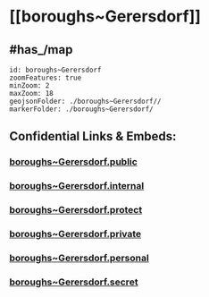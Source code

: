 # [[boroughs~Gerersdorf]] 


## #has_/map  



```leaflet
id: boroughs~Gerersdorf
zoomFeatures: true 
minZoom: 2 
maxZoom: 18
geojsonFolder: ./boroughs~Gerersdorf//
markerFolder: ./boroughs~Gerersdorf/
```




## Confidential Links & Embeds: 

### [boroughs~Gerersdorf.public](/_public/\Earth\Continent\Europe\Europe~Central\Austria\Austrias_States\Niederösterreich\counties~NÖ\St_Pölten\cities~St_Pölten\Gerersdorfboroughs~Gerersdorf.public.md) 

### [boroughs~Gerersdorf.internal](/_internal/\Earth\Continent\Europe\Europe~Central\Austria\Austrias_States\Niederösterreich\counties~NÖ\St_Pölten\cities~St_Pölten\Gerersdorfboroughs~Gerersdorf.internal.md) 

### [boroughs~Gerersdorf.protect](/_protect/\Earth\Continent\Europe\Europe~Central\Austria\Austrias_States\Niederösterreich\counties~NÖ\St_Pölten\cities~St_Pölten\Gerersdorfboroughs~Gerersdorf.protect.md) 

### [boroughs~Gerersdorf.private](/_private/\Earth\Continent\Europe\Europe~Central\Austria\Austrias_States\Niederösterreich\counties~NÖ\St_Pölten\cities~St_Pölten\Gerersdorfboroughs~Gerersdorf.private.md) 

### [boroughs~Gerersdorf.personal](/_personal/\Earth\Continent\Europe\Europe~Central\Austria\Austrias_States\Niederösterreich\counties~NÖ\St_Pölten\cities~St_Pölten\Gerersdorfboroughs~Gerersdorf.personal.md) 

### [boroughs~Gerersdorf.secret](/_secret/\Earth\Continent\Europe\Europe~Central\Austria\Austrias_States\Niederösterreich\counties~NÖ\St_Pölten\cities~St_Pölten\Gerersdorfboroughs~Gerersdorf.secret.md)

